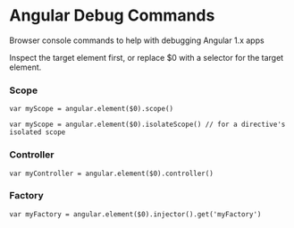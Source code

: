 # Angular Debug Commands

Browser console commands to help with debugging Angular 1.x apps

Inspect the target element first, or replace $0 with a selector for the target element.

### Scope

```
var myScope = angular.element($0).scope()

var myScope = angular.element($0).isolateScope() // for a directive's isolated scope
```

### Controller

```
var myController = angular.element($0).controller()
```

### Factory

```
var myFactory = angular.element($0).injector().get('myFactory')
```
